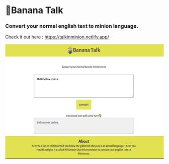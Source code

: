 # 🍌Banana Talk

### Convert your normal english text to minion language.

Check it out here : https://talkinminion.netlify.app/

![Live Screenshot](/images/webappss.png)